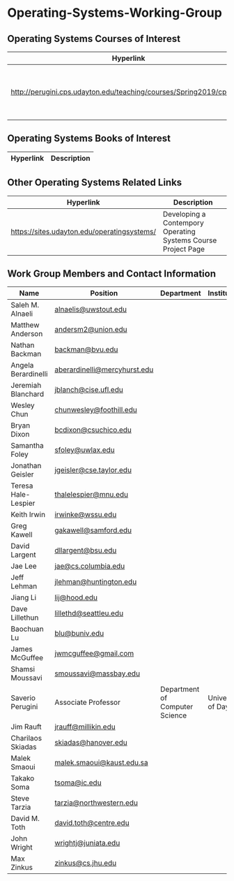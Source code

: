 # Operating-Systems-Working-Group

## Operating Systems Courses of Interest

| Hyperlink                   | Description                     |
| --------------------------- | -------------------------------
| http://perugini.cps.udayton.edu/teaching/courses/Spring2019/cps356/ | CPS 356: Operating Systems/Spring 2019 at University of Dayton |


## Operating Systems Books of Interest

| Hyperlink                   | Description                     |
| --------------------------- | -------------------------------

## Other Operating Systems Related Links

| Hyperlink                   | Description                     |
| --------------------------- | -------------------------------
| https://sites.udayton.edu/operatingsystems/ | Developing a Contempory Operating Systems Course Project Page |

## Work Group Members and Contact Information

| Name                   | Position                  | Department                       | Institution                | E-mail            | Webpage                      |
| ---------------------- | ------------------------- | -------------------------------- | -------------------------- | ----------------- | ---------------------------- |
| Saleh M. Alnaeli | alnaelis@uwstout.edu |
| Matthew Anderson | andersm2@union.edu |
| Nathan Backman | backman@bvu.edu |
| Angela Berardinelli | aberardinelli@mercyhurst.edu |
| Jeremiah Blanchard | jblanch@cise.ufl.edu |
| Wesley Chun | chunwesley@foothill.edu |
| Bryan Dixon | bcdixon@csuchico.edu |
| Samantha Foley | sfoley@uwlax.edu |
| Jonathan Geisler | jgeisler@cse.taylor.edu |
| Teresa Hale-Lespier | thalelespier@mnu.edu |
| Keith Irwin | irwinke@wssu.edu |
| Greg Kawell | gakawell@samford.edu |
| David Largent | dllargent@bsu.edu |
| Jae Lee | jae@cs.columbia.edu |
| Jeff Lehman | jlehman@huntington.edu |
| Jiang Li | lij@hood.edu |
| Dave Lillethun | lillethd@seattleu.edu |
| Baochuan Lu | blu@buniv.edu |
| James McGuffee | jwmcguffee@gmail.com |
| Shamsi Moussavi | smoussavi@massbay.edu |
| Saverio Perugini         | Associate Professor        | Department of Computer Science   | University of Dayton     | saverio@udayton.edu | http://academic.udayton.edu/SaverioPerugini/ |
| Jim Rauft | jrauff@millikin.edu |
| Charilaos Skiadas | skiadas@hanover.edu |
| Malek Smaoui | malek.smaoui@kaust.edu.sa |
| Takako Soma | tsoma@ic.edu |
| Steve Tarzia | tarzia@northwestern.edu |
| David M. Toth | david.toth@centre.edu |
| John Wright | wrightj@juniata.edu |
| Max Zinkus | zinkus@cs.jhu.edu |
